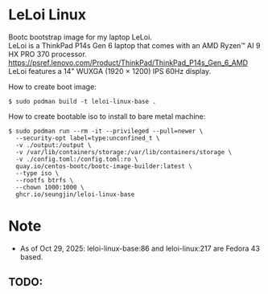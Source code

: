 # LeLoi Linux 

Bootc bootstrap image for my laptop LeLoi.  
LeLoi is a ThinkPad P14s Gen 6 laptop that comes with an AMD Ryzen™ AI 9 HX PRO 370 processor.  
https://psref.lenovo.com/Product/ThinkPad/ThinkPad_P14s_Gen_6_AMD  
LeLoi features a 14" WUXGA (1920 × 1200) IPS 60Hz display.  

How to create boot image:  
```
$ sudo podman build -t leloi-linux-base .
```

How to create bootable iso to install to bare metal machine: 
```
$ sudo podman run --rm -it --privileged --pull=newer \
  --security-opt label=type:unconfined_t \
  -v ./output:/output \
  -v /var/lib/containers/storage:/var/lib/containers/storage \
  -v ./config.toml:/config.toml:ro \
  quay.io/centos-bootc/bootc-image-builder:latest \
  --type iso \
  --rootfs btrfs \
  --chown 1000:1000 \
  ghcr.io/seungjin/leloi-linux-base
```  


# Note 
- As of Oct 29, 2025: leloi-linux-base:86 and leloi-linux:217 are Fedora 43 based.
 

TODO:
  - 

